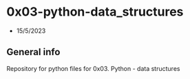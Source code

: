 # 0x03-python-data_structures
* 15/5/2023

## General info
Repository for python files for 0x03. Python - data structures
